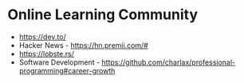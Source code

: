# Online Learning Community
* https://dev.to/
* Hacker News - https://hn.premii.com/#
* https://lobste.rs/
* Software Development - https://github.com/charlax/professional-programming#career-growth
